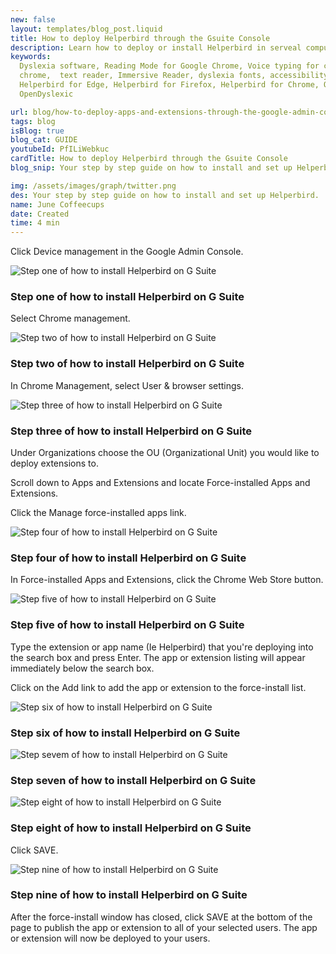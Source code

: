 ```yaml
---
new: false
layout: templates/blog_post.liquid
title: How to deploy Helperbird through the Gsuite Console
description: Learn how to deploy or install Helperbird in serveal computers at once.
keywords:
  Dyslexia software, Reading Mode for Google Chrome, Voice typing for chrome, Text to speech for
  chrome,  text reader, Immersive Reader, dyslexia fonts, accessibility software, dyslexia software,
  Helperbird for Edge, Helperbird for Firefox, Helperbird for Chrome, Opendyslexic for Chrome,
  OpenDyslexic

url: blog/how-to-deploy-apps-and-extensions-through-the-google-admin-console/
tags: blog
isBlog: true
blog_cat: GUIDE
youtubeId: PfILiWebkuc
cardTitle: How to deploy Helperbird through the Gsuite Console
blog_snip: Your step by step guide on how to install and set up Helperbird.

img: /assets/images/graph/twitter.png
des: Your step by step guide on how to install and set up Helperbird.
name: June Coffeecups
date: Created
time: 4 min
---
```


Click Device management in the Google Admin Console.

![Step one of how to install Helperbird on G Suite](/assets/images/blog/how-to-deploy-apps-and-extensions-through-the-google-admin-console/steps_1.png)

### Step one of how to install Helperbird on G Suite

Select Chrome management.

![Step two of how to install Helperbird on G Suite](/assets/images/blog/how-to-deploy-apps-and-extensions-through-the-google-admin-console/steps_2.png)

### Step two of how to install Helperbird on G Suite

In Chrome Management, select User & browser settings.

![Step three of how to install Helperbird on G Suite](/assets/images/blog/how-to-deploy-apps-and-extensions-through-the-google-admin-console/steps_3.png)

### Step three of how to install Helperbird on G Suite

Under Organizations choose the OU (Organizational Unit) you would like to deploy extensions to.

Scroll down to Apps and Extensions and locate Force-installed Apps and Extensions.

Click the Manage force-installed apps link.

![Step four of how to install Helperbird on G Suite](/assets/images/blog/how-to-deploy-apps-and-extensions-through-the-google-admin-console/steps_4.png)

### Step four of how to install Helperbird on G Suite

In Force-installed Apps and Extensions, click the Chrome Web Store button.

![Step five of how to install Helperbird on G Suite](/assets/images/blog/how-to-deploy-apps-and-extensions-through-the-google-admin-console/steps_5.png)

### Step five of how to install Helperbird on G Suite

Type the extension or app name (Ie Helperbird) that you're deploying into the search box and press
Enter. The app or extension listing will appear immediately below the search box.

Click on the Add link to add the app or extension to the force-install list.

![Step six of how to install Helperbird on G Suite](/assets/images/blog/how-to-deploy-apps-and-extensions-through-the-google-admin-console/steps_6.png)

### Step six of how to install Helperbird on G Suite

![Step sevem of how to install Helperbird on G Suite](/assets/images/blog/how-to-deploy-apps-and-extensions-through-the-google-admin-console/steps_7.png)

### Step seven of how to install Helperbird on G Suite

![Step eight of how to install Helperbird on G Suite](/assets/images/blog/how-to-deploy-apps-and-extensions-through-the-google-admin-console/steps_8.png)

### Step eight of how to install Helperbird on G Suite

Click SAVE.

![Step nine of how to install Helperbird on G Suite](/assets/images/blog/how-to-deploy-apps-and-extensions-through-the-google-admin-console/steps_9.png)

### Step nine of how to install Helperbird on G Suite

After the force-install window has closed, click SAVE at the bottom of the page to publish the app
or extension to all of your selected users. The app or extension will now be deployed to your users.
